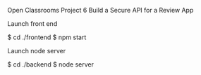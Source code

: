 Open Classrooms Project 6
Build a Secure API for a Review App

Launch front end

$ cd ./frontend
$ npm start


Launch node server

$ cd ./backend
$ node server